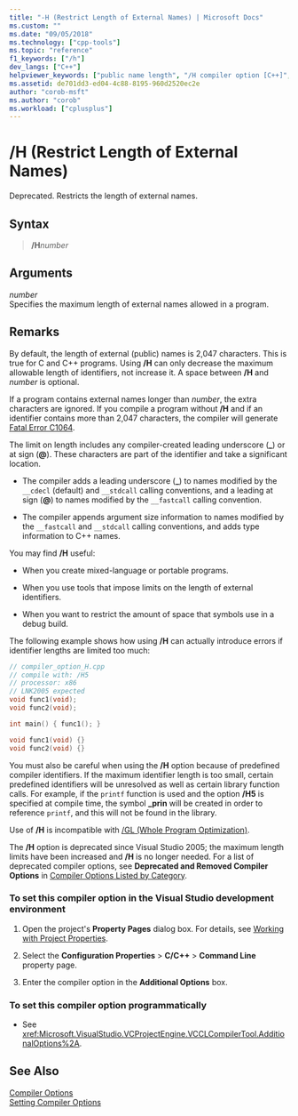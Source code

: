 ```yaml
---
title: "-H (Restrict Length of External Names) | Microsoft Docs"
ms.custom: ""
ms.date: "09/05/2018"
ms.technology: ["cpp-tools"]
ms.topic: "reference"
f1_keywords: ["/h"]
dev_langs: ["C++"]
helpviewer_keywords: ["public name length", "/H compiler option [C++]", "H compiler option [C++]", "external names", "-H compiler option [C++]"]
ms.assetid: de701dd3-ed04-4c88-8195-960d2520ec2e
author: "corob-msft"
ms.author: "corob"
ms.workload: ["cplusplus"]
---
```

# /H (Restrict Length of External Names)

Deprecated. Restricts the length of external names.

## Syntax

> **/H**<em>number</em>

## Arguments

*number*  
Specifies the maximum length of external names allowed in a program.

## Remarks

By default, the length of external (public) names is 2,047 characters. This is true for C and C++ programs. Using **/H** can only decrease the maximum allowable length of identifiers, not increase it. A space between **/H** and *number* is optional.

If a program contains external names longer than *number*, the extra characters are ignored. If you compile a program without **/H** and if an identifier contains more than 2,047 characters, the compiler will generate [Fatal Error C1064](../../error-messages/compiler-errors-1/fatal-error-c1064.md).

The limit on length includes any compiler-created leading underscore (**\_**) or at sign (**\@**). These characters are part of the identifier and take a significant location.

- The compiler adds a leading underscore (**\_**) to names modified by the `__cdecl` (default) and `__stdcall` calling conventions, and a leading at sign (**\@**) to names modified by the `__fastcall` calling convention.

- The compiler appends argument size information to names modified by the `__fastcall` and `__stdcall` calling conventions, and adds type information to C++ names.

You may find **/H** useful:

- When you create mixed-language or portable programs.

- When you use tools that impose limits on the length of external identifiers.

- When you want to restrict the amount of space that symbols use in a debug build.

The following example shows how using **/H** can actually introduce errors if identifier lengths are limited too much:

```cpp
// compiler_option_H.cpp
// compile with: /H5
// processor: x86
// LNK2005 expected
void func1(void);
void func2(void);

int main() { func1(); }

void func1(void) {}
void func2(void) {}
```

You must also be careful when using the **/H** option because of predefined compiler identifiers. If the maximum identifier length is too small, certain predefined identifiers will be unresolved as well as certain library function calls. For example, if the `printf` function is used and the option **/H5** is specified at compile time, the symbol **_prin** will be created in order to reference `printf`, and this will not be found in the library.

Use of **/H** is incompatible with [/GL (Whole Program Optimization)](../../build/reference/gl-whole-program-optimization.md).

The **/H** option is deprecated since Visual Studio 2005; the maximum length limits have been increased and **/H** is no longer needed. For a list of deprecated compiler options, see **Deprecated and Removed Compiler Options** in [Compiler Options Listed by Category](../../build/reference/compiler-options-listed-by-category.md).

### To set this compiler option in the Visual Studio development environment

1. Open the project's **Property Pages** dialog box. For details, see [Working with Project Properties](../../ide/working-with-project-properties.md).

2. Select the **Configuration Properties** > **C/C++** > **Command Line** property page.

3. Enter the compiler option in the **Additional Options** box.

### To set this compiler option programmatically

- See <xref:Microsoft.VisualStudio.VCProjectEngine.VCCLCompilerTool.AdditionalOptions%2A>.

## See Also

[Compiler Options](../../build/reference/compiler-options.md)   
[Setting Compiler Options](../../build/reference/setting-compiler-options.md)